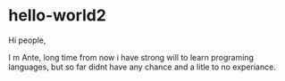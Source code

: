 # hello-world2
Hi people,

I m Ante, long time from now i have strong will to learn programing languages,
but so far didnt have any chance and a litle to no experiance. 
